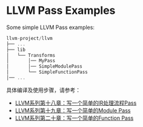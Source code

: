 # LLVM Pass Examples

Some simple LLVM Pass examples:

```c
llvm-project/llvm
├── ...
├── lib
│   └── Transforms
│       │── MyPass
│       │── SimpleModulePass
│       └── SimpleFunctionPass
│── ...
```

具体编译及使用步骤，请参考：

- [LLVM系列第十八章：写一个简单的IR处理流程Pass](https://blog.csdn.net/Zhanglin_Wu/article/details/125383746)
- [LLVM系列第十九章：写一个简单的Module Pass](https://blog.csdn.net/Zhanglin_Wu/article/details/125466341)
- [LLVM系列第二十章：写一个简单的Function Pass](https://blog.csdn.net/Zhanglin_Wu/article/details/125438188)
